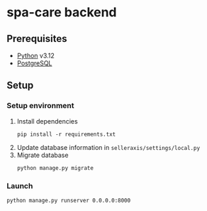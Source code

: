 # spa-care backend

## Prerequisites
- [Python](https://www.python.org/) v3.12
- [PostgreSQL](https://www.postgresql.org/)

## Setup

### Setup environment

1. Install dependencies
   ```
   pip install -r requirements.txt
   ```
2. Update database information in `selleraxis/settings/local.py`
3. Migrate database
   ```
   python manage.py migrate
   ```

### Launch
   ```
   python manage.py runserver 0.0.0.0:8000
   ```